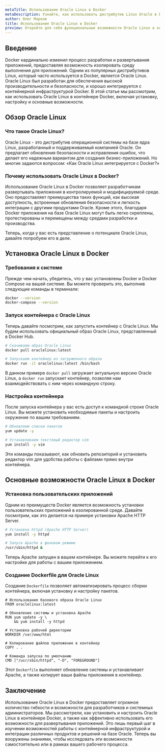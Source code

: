 ```yaml
---
metaTitle: Использование Oracle Linux в Docker
metaDescription: Узнайте, как использовать дистрибутив Linux Oracle в Docker - установка, настройка и основные возможности для оптимального использования
author: Олег Марков
title: Использование Oracle Linux в Docker
preview: Откройте для себя функциональные возможности Oracle Linux в контейнерах Docker - установка, настройка и применение. Примеры и пояснения помогут вам быстро освоить его возможности
---
```


## Введение

Docker кардинально изменил процесс разработки и развертывания приложений, предоставляя возможность изолировать среду выполнения для приложений. Одним из популярных дистрибутивов Linux, который часто используется в Docker, является Oracle Linux. Oracle Linux был разработан для обеспечения высокой производительности и безопасности, и хорошо интегрируется с контейнерной инфраструктурой Docker. В этой статье мы рассмотрим, как использовать Oracle Linux в контейнере Docker, включая установку, настройку и основные возможности.

## Обзор Oracle Linux

### Что такое Oracle Linux?

Oracle Linux - это дистрибутив операционной системы на базе ядра Linux, разработанный и поддерживаемый компанией Oracle. Он предлагает обновления безопасности и исправления ошибок, что делает его надежным вариантом для создания бизнес-приложений. Но многие задаются вопросом: «Как Oracle Linux интегрируется с Docker?»

### Почему использовать Oracle Linux в Docker?

Использование Oracle Linux в Docker позволяет разработчикам развертывать приложения в контролируемой и модифицируемой среде. Оно предоставляет преимущества таких функций, как высокая доступность, встроенные обновления безопасности и легкость интеграции с другими продуктами Oracle. Кроме этого, благодаря Docker приложения на базе Oracle Linux могут быть легко скреплены, протестированы и перемещены между средами разработки и производства.

Теперь, когда у вас есть представление о потенциале Oracle Linux, давайте попробуем его в деле.

## Установка Oracle Linux в Docker

### Требования к системе

Прежде чем начать, убедитесь, что у вас установлены Docker и Docker Compose на вашей системе. Вы можете проверить это, выполнив следующие команды в терминале:

```bash
docker --version
docker-compose --version
```

### Запуск контейнера с Oracle Linux

Теперь давайте посмотрим, как запустить контейнер с Oracle Linux. Мы будем использовать официальный образ Oracle Linux, представленный в Docker Hub. 

```bash
# Скачиваем образ Oracle Linux
docker pull oraclelinux:latest

# Запускаем контейнер из загруженного образа
docker run -it oraclelinux:latest /bin/bash
```

В данном примере `docker pull` загружает актуальную версию Oracle Linux, а `docker run` запускает контейнер, позволяя нам взаимодействовать с ним через командную строку.

### Настройка контейнера

После запуска контейнера у вас есть доступ к командной строке Oracle Linux. Вы можете установить необходимые пакеты и настроить окружение по вашим требованиям. 

```bash
# Обновляем списки пакетов
yum update -y

# Устанавливаем текстовый редактор vim
yum install -y vim
```

Эти команды показывают, как обновить репозиторий и установить редактор vim для удобства работы с файлами прямо внутри контейнера.

## Основные возможности Oracle Linux в Docker

### Установка пользовательских приложений

Одним из преимуществ Docker является возможность установки пользовательских приложений в изолированной среде. Давайте посмотрим, как это делается на примере установки Apache HTTP Server.

```bash
# Установка httpd (Apache HTTP Server)
yum install -y httpd

# Запуск Apache в фоновом режиме
/usr/sbin/httpd &
```

Теперь Apache запущен в вашем контейнере. Вы можете перейти к его настройке для работы с вашим приложением.

### Создание Dockerfile для Oracle Linux

Создание `Dockerfile` позволяет автоматизировать процесс сборки контейнера, включая установку и настройку пакетов.

```
# Использование базового образа Oracle Linux
FROM oraclelinux:latest

# Обновление системы и установка Apache
RUN yum update -y \
    && yum install -y httpd

# Установка рабочей директории
WORKDIR /var/www/html

# Копирование файлов приложение в контейнер
COPY . .

# Команда запуска по умолчанию
CMD ["/usr/sbin/httpd", "-D", "FOREGROUND"]
```

Этот `Dockerfile` выполняет обновление системы и устанавливает Apache, а также копирует ваши файлы приложения в контейнер.

## Заключение

Использование Oracle Linux в Docker предоставляет огромное количество гибкости и возможности для разработчиков и системных администраторов. Мы рассмотрели, как установить и настроить Oracle Linux в контейнере Docker, а также как эффективно использовать его возможности для развертывания приложений. Это лишь первый шаг в изучении возможностей работы с контейнерной инфраструктурой и интеграции различных продуктов и решений на базе Oracle. Теперь вы вооружены знаниями, чтобы исследовать эти возможности самостоятельно или в рамках вашего рабочего процесса.